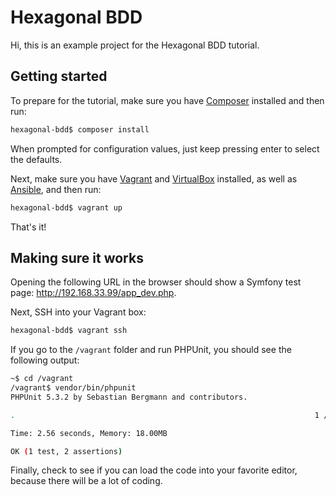 Hexagonal BDD
=============

Hi, this is an example project for the Hexagonal BDD tutorial.

Getting started
---------------

To prepare for the tutorial, make sure you have [Composer](https://getcomposer.org/doc/00-intro.md#installation-linux-unix-osx) installed and then run:

```sh
hexagonal-bdd$ composer install
```

When prompted for configuration values, just keep pressing enter to select the defaults.

Next, make sure you have [Vagrant](https://www.vagrantup.com/docs/installation/) and [VirtualBox](https://www.virtualbox.org/wiki/Downloads) installed, as well as [Ansible](http://docs.ansible.com/ansible/intro_installation.html), and then run:

```sh
hexagonal-bdd$ vagrant up
```

That's it!

Making sure it works
--------------------

Opening the following URL in the browser should show a Symfony test page: http://192.168.33.99/app_dev.php.

Next, SSH into your Vagrant box:

```sh
hexagonal-bdd$ vagrant ssh
```

If you go to the `/vagrant` folder and run PHPUnit, you should see the following output:

```sh
~$ cd /vagrant
/vagrant$ vendor/bin/phpunit
PHPUnit 5.3.2 by Sebastian Bergmann and contributors.

.                                                                   1 / 1 (100%)

Time: 2.56 seconds, Memory: 18.00MB

OK (1 test, 2 assertions)
```

Finally, check to see if you can load the code into your favorite editor, because there will be a lot of coding.
